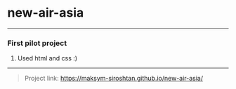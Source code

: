 # new-air-asia
___
### First pilot project
 1. Used html and css :)
___
> Project link: https://maksym-siroshtan.github.io/new-air-asia/
